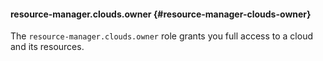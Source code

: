 #### resource-manager.clouds.owner {#resource-manager-clouds-owner}

The `resource-manager.clouds.owner` role grants you full access to a cloud and its resources.